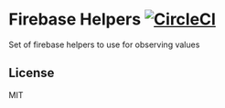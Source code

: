 # Firebase Helpers [![CircleCI](https://circleci.com/gh/sheerun/firebasehelpers.svg?style=svg)](https://circleci.com/gh/sheerun/firebasehelpers)

Set of firebase helpers to use for observing values

## License

MIT
